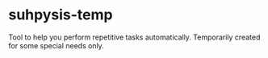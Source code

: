 # suhpysis-temp
Tool to help you perform repetitive tasks automatically. Temporarily created for some special needs only.
